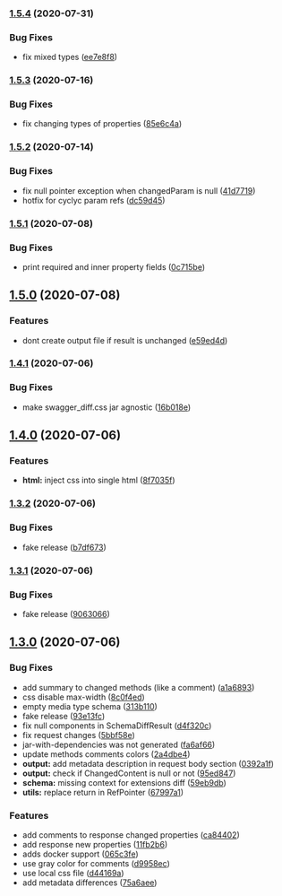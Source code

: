 ### [1.5.4](https://gitlab.int.gofura.com/fura/misc/openapi-diff/compare/1.5.3...1.5.4) (2020-07-31)


### Bug Fixes

* fix mixed types ([ee7e8f8](https://gitlab.int.gofura.com/fura/misc/openapi-diff/commit/ee7e8f8849b6b1442f9460a8ff794755dada8146))

### [1.5.3](https://gitlab.int.gofura.com/fura/misc/openapi-diff/compare/1.5.2...1.5.3) (2020-07-16)


### Bug Fixes

* fix changing types of properties ([85e6c4a](https://gitlab.int.gofura.com/fura/misc/openapi-diff/commit/85e6c4a818c21f304f5eb61ca80763436e3441d5))

### [1.5.2](https://gitlab.int.gofura.com/fura/misc/openapi-diff/compare/1.5.1...1.5.2) (2020-07-14)


### Bug Fixes

* fix null pointer exception when changedParam is null ([41d7719](https://gitlab.int.gofura.com/fura/misc/openapi-diff/commit/41d77198ce00a2a36321f4793a1c0a16a34e4422))
* hotfix for cyclyc param refs ([dc59d45](https://gitlab.int.gofura.com/fura/misc/openapi-diff/commit/dc59d4546f1c14bd90bd0f35e33dacd32906721e))

### [1.5.1](https://gitlab.int.gofura.com/fura/misc/openapi-diff/compare/1.5.0...1.5.1) (2020-07-08)


### Bug Fixes

* print required and inner property fields ([0c715be](https://gitlab.int.gofura.com/fura/misc/openapi-diff/commit/0c715beb6d6356141e698e6b591395650e9e81e4))

## [1.5.0](https://gitlab.int.gofura.com/fura/misc/openapi-diff/compare/1.4.1...1.5.0) (2020-07-08)


### Features

* dont create output file if result is unchanged ([e59ed4d](https://gitlab.int.gofura.com/fura/misc/openapi-diff/commit/e59ed4d4d4afccecb32e1d7a7be373becb8c49fc))

### [1.4.1](https://gitlab.int.gofura.com/fura/misc/openapi-diff/compare/1.4.0...1.4.1) (2020-07-06)


### Bug Fixes

* make swagger_diff.css jar agnostic ([16b018e](https://gitlab.int.gofura.com/fura/misc/openapi-diff/commit/16b018e9f3ecbecdfc44eed81834b958a3cc6253))

## [1.4.0](https://gitlab.int.gofura.com/fura/misc/openapi-diff/compare/1.3.2...1.4.0) (2020-07-06)


### Features

* **html:** inject css into single html ([8f7035f](https://gitlab.int.gofura.com/fura/misc/openapi-diff/commit/8f7035fa21ca39e256d4b427ffd8f9bf883d60f0))

### [1.3.2](https://gitlab.int.gofura.com/fura/misc/openapi-diff/compare/1.3.1...1.3.2) (2020-07-06)


### Bug Fixes

* fake release ([b7df673](https://gitlab.int.gofura.com/fura/misc/openapi-diff/commit/b7df673f87941bb0736e27459abd292f3f4b7a40))

### [1.3.1](https://gitlab.int.gofura.com/fura/misc/openapi-diff/compare/1.3.0...1.3.1) (2020-07-06)


### Bug Fixes

* fake release ([9063066](https://gitlab.int.gofura.com/fura/misc/openapi-diff/commit/906306651b746f0636fd9bb8ae1ebfdd121f8779))

## [1.3.0](https://gitlab.int.gofura.com/fura/misc/openapi-diff/compare/1.2.0...1.3.0) (2020-07-06)


### Bug Fixes

* add summary to changed methods (like a comment) ([a1a6893](https://gitlab.int.gofura.com/fura/misc/openapi-diff/commit/a1a68930079631286d827866e51db9b6829cb057))
* css disable max-width ([8c0f4ed](https://gitlab.int.gofura.com/fura/misc/openapi-diff/commit/8c0f4edb04334e31686348da801b4ba4a401e303))
* empty media type schema ([313b110](https://gitlab.int.gofura.com/fura/misc/openapi-diff/commit/313b1100b80a46f6281911640a3ae1b270f2d07f))
* fake release ([93e13fc](https://gitlab.int.gofura.com/fura/misc/openapi-diff/commit/93e13fc864bd8e825bcd8e2b8ae9605f3667c99f))
* fix null components in SchemaDiffResult ([d4f320c](https://gitlab.int.gofura.com/fura/misc/openapi-diff/commit/d4f320c0a475c9d5e5204a10eb67986bdc7b0853))
* fix request changes ([5bbf58e](https://gitlab.int.gofura.com/fura/misc/openapi-diff/commit/5bbf58e18351eeb0bf95208457dccb52b7a034b1))
* jar-with-dependencies was not generated ([fa6af66](https://gitlab.int.gofura.com/fura/misc/openapi-diff/commit/fa6af6640d354cb7b05d71d20c898078cfea2085))
* update methods comments colors ([2a4dbe4](https://gitlab.int.gofura.com/fura/misc/openapi-diff/commit/2a4dbe4eeb328d0ace9d32c1c507e25337dcc022))
* **output:** add metadata description in request body section ([0392a1f](https://gitlab.int.gofura.com/fura/misc/openapi-diff/commit/0392a1f8d8c70f46ea11bf8bef835908cac54811))
* **output:** check if ChangedContent is null or not ([95ed847](https://gitlab.int.gofura.com/fura/misc/openapi-diff/commit/95ed8473036f7903ebdd60631dbb3b3eed440546))
* **schema:** missing context for extensions diff ([59eb9db](https://gitlab.int.gofura.com/fura/misc/openapi-diff/commit/59eb9dbacd0936cfefdefb9ed9cf4085ac38ebe4))
* **utils:** replace return in RefPointer ([67997a1](https://gitlab.int.gofura.com/fura/misc/openapi-diff/commit/67997a10647fbfcadc322e4cd8073ee6162c4f66))


### Features

* add comments to response changed properties ([ca84402](https://gitlab.int.gofura.com/fura/misc/openapi-diff/commit/ca84402e9403e4ad005fddb6fed28b16b3fe34c2))
* add response new properties ([11fb2b6](https://gitlab.int.gofura.com/fura/misc/openapi-diff/commit/11fb2b62ac2c81c75b6a76f205f2b25045159bd9))
* adds docker support ([065c3fe](https://gitlab.int.gofura.com/fura/misc/openapi-diff/commit/065c3fe78e8cc9999d51a0b70442a01079d10a38))
* use gray color for comments ([d9958ec](https://gitlab.int.gofura.com/fura/misc/openapi-diff/commit/d9958ec849a180474a142c17a39bf24dcb13efba))
* use local css file ([d44169a](https://gitlab.int.gofura.com/fura/misc/openapi-diff/commit/d44169a577deafac029785b62f9dec2f7d87aa5c))
* add metadata differences ([75a6aee](https://gitlab.int.gofura.com/fura/misc/openapi-diff/commit/75a6aee41b5d6796efa528892332b889f11e7eb5))
